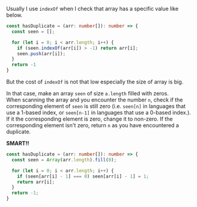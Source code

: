 Usually I use `indexOf` when I check that array has a specific value like below.

```typescript
const hasDuplicate = (arr: number[]): number => {
  const seen = [];

  for (let i = 0; i < arr.length; i++) {
    if (seen.indexOf(arr[i]) > -1) return arr[i];
    seen.push(arr[i]);
  }
  return -1
}
```

But the cost of `indexOf` is not that low especially the size of array is big.

In that case, make an array `seen` of size `a.length` filled with zeros.<br />
When scanning the array and you encounter the number `n`, check if the corresponding element of `seen` is still zero (i.e. `seen[n]` in languages that use a 1-based index, or `seen[n-1]` in languages that use a 0-based index.).<br />
If it the corresponding element is zero, change it to non-zero. If the corresponding element isn't zero, return `n` as you have encountered a duplicate.

**SMART!!**
```typescript
const hasDuplicate = (arr: number[]): number => {
  const seen = Array(arr.length).fill(0);

  for (let i = 0; i < arr.length; i++) {
    if (seen[arr[i] - 1] === 0) seen[arr[i] - 1] = 1;
    return arr[i];
  }
  return -1;
}
```
